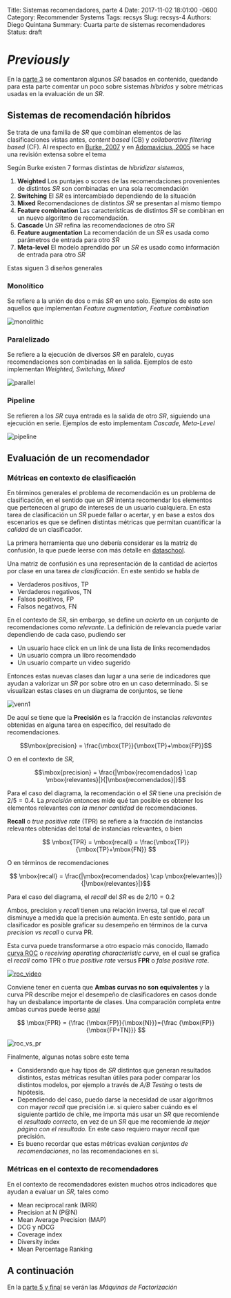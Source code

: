 Title: Sistemas recomendadores, parte 4
Date: 2017-11-02 18:01:00 -0600
Category: Recommender Systems
Tags: recsys
Slug: recsys-4
Authors: Diego Quintana
Summary: Cuarta parte de sistemas recomendadores
Status: draft

<!-- Modified: 2010-12-05 19:30 -->

<!-- entry 4, clase al 08.11 -->
<!-- Hoy -->
<!-- *  Evaluación -->
<!-- *  Laboratorio -->
<!-- *  usando *Bag of Words* -->
<!-- *  LDA -->
<!-- *  Usando un software llamado *gensim* -->

# _Previously_

En la [parte 3]({filename}/blog/03_sysrec-3.md) se comentaron algunos _SR_ basados en contenido, quedando para esta parte comentar un poco sobre sistemas _híbridos_ y sobre métricas usadas en la evaluación de un _SR_.

## Sistemas de recomendación híbridos

Se trata de una familia de _SR_ que combinan elementos de las clasificaciones vistas antes, _content based_ (CB) y _collaborative filtering based_ (CF). Al respecto en [Burke, 2007](http://citeseerx.ist.psu.edu/viewdoc/download?doi=10.1.1.88.8200&rep=rep1&type=pdf) y en [Adomavicius, 2005](http://blog.ag-nbi.de/wp-content/uploads/2015/10/adomavicius-recsys.pdf) se hace una revisión extensa sobre el tema

Según Burke existen 7 formas distintas de _hibridizar sistemas_,

1. **Weighted** Los puntajes o scores de las recomendaciones provenientes de distintos _SR_ son combinadas en una sola recomendación
2. **Switching** El _SR_ es intercambiado dependiendo de la situación
3. **Mixed** Recomendaciones de distintos _SR_ se presentan al mismo tiempo
4. **Feature combination** Las características de distintos _SR_ se combinan en un nuevo algoritmo de recomendación.
5. **Cascade** Un _SR_ refina las recomendaciones de otro _SR_
6. **Feature augmentation** La recomendación de un _SR_ es usada como parámetros de entrada para otro _SR_
7. **Meta-level** El modelo aprendido por un _SR_ es usado como información de entrada para otro _SR_

Estas siguen 3 diseños generales

### Monolítico

Se refiere a la unión de dos o más _SR_ en uno solo. Ejemplos de esto son aquellos que implementan _Feature augmentation, Feature combination_

![monolithic]({filename}/images/monolithic_hybrid.png)

### Paralelizado

Se refiere a la ejecución de diversos _SR_ en paralelo, cuyas recomendaciones son combinadas en la salida. Ejemplos de esto implementan _Weighted, Switching, Mixed_

![parallel]({filename}/images/parallel_hybrid.png)

### Pipeline

Se refieren a los _SR_ cuya entrada es la salida de otro _SR_, siguiendo una ejecución en serie. Ejemplos de esto implementam _Cascade, Meta-Level_

![pipeline]({filename}/images/pipeline_hybrid.png)

## Evaluación de un recomendador

### Métricas en contexto de clasificación

En términos generales el problema de recomendación es un problema de clasificación, en el sentido que un _SR_ intenta recomendar los elementos que pertenecen al grupo de intereses de un usuario cualquiera. En esta tarea de clasificación un _SR_ puede fallar o acertar, y en base a estos dos escenarios es que se definen distintas métricas que permitan cuantificar la _calidad_ de un clasificador.

La primera herramienta que uno debería considerar es la matriz de confusión, la que puede leerse con más detalle en [dataschool](http://www.dataschool.io/simple-guide-to-confusion-matrix-terminology/).

Una matriz de confusión es una representación de la cantidad de aciertos por clase en una tarea _de clasificación_. En este sentido se habla de

- Verdaderos positivos, TP
- Verdaderos negativos, TN
- Falsos positivos, FP
- Falsos negativos, FN

En el contexto de _SR_, sin embargo, se define un _acierto_ en un conjunto de recomendaciones como _relevante_. La definición de relevancia puede variar dependiendo de cada caso, pudiendo ser

- Un usuario hace click en un link de una lista de links recomendados
- Un usuario compra un libro recomendado
- Un usuario comparte un video sugerido

Entonces estas nuevas clases dan lugar a una serie de indicadores que ayudan a valorizar un _SR_ por sobre otro en un caso determinado. Si se visualizan estas clases en un diagrama de conjuntos, se tiene

![venn1]({filename}/images/venn1.png)

De aquí se tiene que la **Precisión** es la fracción de instancias _relevantes_ obtenidas en alguna tarea en específico, del resultado de recomendaciones.

$$\mbox{precision} = \frac{\mbox{TP}}{\mbox{TP}+\mbox{FP}}$$

O en el contexto de _SR_,

$$\mbox{precision} = \frac{|\mbox{recomendados} \cap \mbox{relevantes}|}{|\mbox{recomendados}|}$$

Para el caso del diagrama, la recomendación o el _SR_ tiene una precisión de $2/5=0.4$. La _precisión_ entonces mide qué tan posible es obtener los elementos relevantes _con la menor cantidad_ de recomendaciones.

**Recall** o _true positive rate_ (TPR) se refiere a la fracción de instancias relevantes obtenidas del total de instancias relevantes, o bien

$$
\mbox{TPR} = \mbox{recall} = \frac{\mbox{TP}}{\mbox{TP}+\mbox{FN}}
$$

O en términos de recomendaciones

$$
\mbox{recall} = \frac{|\mbox{recomendados} \cap \mbox{relevantes}|}{|\mbox{relevantes}|}$$

Para el caso del diagrama, el _recall_ del _SR_ es de $2/10=0.2$

Ambos, precision y _recall_ tienen una relación inversa, tal que el _recall_ disminuye a medida que la precisión aumenta. En este sentido, para un clasificador es posible graficar su desempeño en términos de la curva _precision vs recall_ o curva PR.

Esta curva puede transformarse a otro espacio más conocido, llamado [curva ROC](https://en.wikipedia.org/wiki/Receiver_operating_characteristic) o _receiving operating characteristic curve_, en el cual se grafica el _recall_ como TPR o _true positive rate_ versus **FPR** o _false positive rate_.

[![roc_video](http://img.youtube.com/vi/OAl6eAyP-yo/0.jpg)](http://www.youtube.com/watch?v=OAl6eAyP-yo "ROC Curve explained")

Conviene tener en cuenta que **Ambas curvas no son equivalentes** y la curva PR describe mejor el desempeño de clasificadores en casos donde hay un desbalance importante de clases. Una comparación completa entre ambas curvas puede leerse [aquí](http://pages.cs.wisc.edu/~jdavis/davisgoadrichcamera2.pdf)

$$
\mbox{FPR} = {\frac {\mbox{FP}}{\mbox{N}}}={\frac {\mbox{FP}}{\mbox{FP+TN}}}
$$

![roc_vs_pr]({filename}/images/roc_vs_pr.png)

Finalmente, algunas notas sobre este tema

- Considerando que hay tipos de _SR_ distintos que generan resultados distintos, estas métricas resultan útiles para poder comparar los distintos modelos, por ejemplo a través de _A/B Testing_ o tests de hipótesis.
- Dependiendo del caso, puedo darse la necesidad de usar algoritmos con mayor _recall_ que precisión i.e. si quiero saber cuándo es el siguiente partido de chile, me importa más usar un _SR_ que recomiende el _resultado correcto_, en vez de un _SR_ que me recomiende _la mejor página con el resultado_. En este caso requiero mayor _recall_ que precisión.
- Es bueno recordar que estas métricas evalúan _conjuntos de recomendaciones_, no las recomendaciones en sí.

### Métricas en el contexto de recomendadores

En el contexto de recomendadores existen muchos otros indicadores que ayudan a evaluar un _SR_, tales como

- Mean reciprocal rank (MRR)
- Precision at N (P@N)
- Mean Average Precision (MAP)
- DCG y nDCG
- Coverage index
- Diversity index
- Mean Percentage Ranking

<!-- ## Diversity

Si alguien le gusta el *colo colo*, y le recomiendo sólo noticias del mismo equipo, la diversidad es muy baja. Si en cambio le recomiendo noticias de fútbol, añado diversidad a mi conjunto de recomendaciones. Esto apunta a resolver el problema de *burbujas de información*, algo que se puede hacer de manera programática y controlada. -->

## A continuación

En la [parte 5 y final]({filename}/blog/05_sysrec-5.md) se verán las _Máquinas de Factorización_
